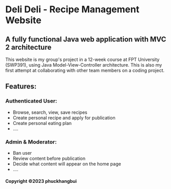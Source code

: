 # Deli Deli - Recipe Management Website

## A fully functional Java web application with MVC 2 architecture
This website is my group's project in a 12-week course at FPT University (SWP391), using Java Model-View-Controller architecture. This is also my first attempt at collaborating with other team members on a coding project.
## Features:
### Authenticated User:

-   Browse, search, view, save recipes
-   Create personal recipe and apply for publication
-   Create personal eating plan
-   ....

### Admin & Moderator:

-   Ban user
-   Review content before publication
-   Decide what content will appear on the home page
-   ....

#### Copyright &#169;2023 phuckhangbui
